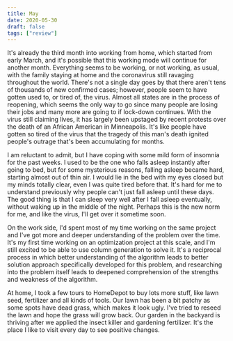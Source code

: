 ```yaml
---
title: May
date: 2020-05-30
draft: false
tags: ["review"]
---
```


It's already the third month into working from home, which started from early March, and it's possible that this working mode will continue for another month.
Everything seems to be working, or not working, as usual, with the family staying at home and the coronavirus still ravaging throughout the world.
There's not a single day goes by that there aren't tens of thousands of new confirmed cases; however, people seem to have gotten used to, or tired of, the virus.
Almost all states are in the process of reopening, which seems the only way to go since many people are losing their jobs and many more are going to if lock-down continues.
With the virus still claiming lives, it has largely been upstaged by recent protests over the death of an African American in Minneapolis.
It's like people have gotten so tired of the virus that the tragedy of this man's death ignited people's outrage that's been accumulating for months.

I am reluctant to admit, but I have coping with some mild form of insomnia for the past weeks.
I used to be the one who falls asleep instantly after going to bed, but for some mysterious reasons, falling asleep became hard, starting almost out of thin air.
I would lie in the bed with my eyes closed but my minds totally clear, even I was quite tired before that.
It's hard for me to understand previously why people can't just fall asleep until these days.
The good thing is that I can sleep very well after I fall asleep eventually, without waking up in the middle of the night.
Perhaps this is the new norm for me, and like the virus, I'll get over it sometime soon.

On the work side, I'd spent most of my time working on the same project and I've got more and deeper understanding of the problem over the time.
It's my first time working on an optimization project at this scale, and I'm still excited to be able to use column generation to solve it.
It's a reciprocal process in which better understanding of the algorithm leads to better solution approach specifically developed for this problem, and researching into the problem itself leads to deepened comprehension of the strengths and weakness of the algorithm.

At home, I took a few tours to HomeDepot to buy lots more stuff, like lawn seed, fertilizer and all kinds of tools.
Our lawn has been a bit patchy as some spots have dead grass, which makes it look ugly.
I've tried to reseed the lawn and hope the grass will grow back.
Our garden in the backyard is thriving after we applied the insect killer and gardening fertilizer.
It's the place I like to visit every day to see positive changes.
